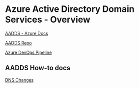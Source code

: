 # Azure Active Directory Domain Services - Overview

[AADDS - Azure Docs](https://docs.microsoft.com/en-us/azure/active-directory-domain-services/overview)

[AADDS Repo](https://github.com/hmcts/dtspo-aad-domain-services)

[Azure DevOps Pipeline](https://dev.azure.com/hmcts/PlatformOperations/_build?definitionId=416)

## AADDS How-to docs

[DNS Changes](https://github.com/hmcts/ops-runbooks/blob/master/Domain-Services/DNS-Changes.md)

